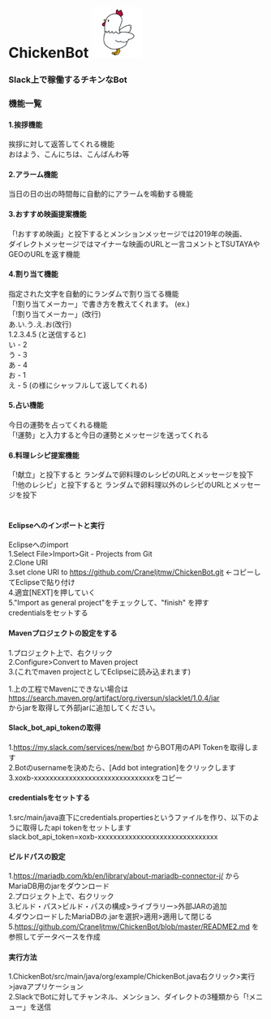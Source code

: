 # ChickenBot <img src="illustrain09-tori7.png" width="100">  
### Slack上で稼働するチキンなBot    
### 機能一覧    
#### 1.挨拶機能    
挨拶に対して返答してくれる機能   
おはよう、こんにちは、こんばんわ等
#### 2.アラーム機能    
当日の日の出の時間毎に自動的にアラームを鳴動する機能    
#### 3.おすすめ映画提案機能    
「!おすすめ映画」と投下するとメンションメッセージでは2019年の映画、  
ダイレクトメッセージではマイナーな映画のURLと一言コメントとTSUTAYAやGEOのURLを返す機能    
#### 4.割り当て機能     
指定された文字を自動的にランダムで割り当てる機能   
「!割り当てメーカー」で書き方を教えてくれます。
(ex.)  
「!割り当てメーカー」(改行)    
あ.い.う.え.お(改行)    
1.2.3.4.5 (と送信すると)    
い - 2    
う - 3    
あ - 4    
お - 1    
え - 5 (の様にシャッフルして返してくれる)    
#### 5.占い機能    
今日の運勢を占ってくれる機能    
「!運勢」と入力すると今日の運勢とメッセージを送ってくれる    
#### 6.料理レシピ提案機能    
「!献立」と投下すると ランダムで卵料理のレシピのURLとメッセージを投下    
「!他のレシピ」と投下すると ランダムで卵料理以外のレシピのURLとメッセージを投下  
　　
#### Eclipseへのインポートと実行    
Eclipseへのimport    
1.Select File>Import>Git - Projects from Git    
2.Clone URI    
3.set clone URI to https://github.com/CraneIjtmw/ChickenBot.git ←コピーしてEclipseで貼り付け  
4.適宜[NEXT]を押していく    
5."Import as general project"をチェックして、"finish" を押す    
credentialsをセットする    
  
#### Mavenプロジェクトの設定をする  
1.プロジェクト上で、右クリック  
2.Configure>Convert to Maven project  
3.(これでmaven projectとしてEclipseに読み込まれます)  
  
1.上の工程でMavenにできない場合は  
https://search.maven.org/artifact/org.riversun/slacklet/1.0.4/jar  
からjarを取得して外部jarに追加してください。
  
#### Slack_bot_api_tokenの取得  
1.https://my.slack.com/services/new/bot  からBOT用のAPI Tokenを取得します  
2.Botのusernameを決めたら、[Add bot integration]をクリックします  
3.xoxb-xxxxxxxxxxxxxxxxxxxxxxxxxxxxxxxをコピー
  
#### credentialsをセットする  
1.src/main/java直下にcredentials.propertiesというファイルを作り、以下のように取得したapi tokenをセットします    
slack.bot_api_token=xoxb-xxxxxxxxxxxxxxxxxxxxxxxxxxxxxxx 
  
#### ビルドパスの設定  
1.https://mariadb.com/kb/en/library/about-mariadb-connector-j/ からMariaDB用のjarをダウンロード  
2.プロジェクト上で、右クリック  
3.ビルド・パス>ビルド・パスの構成>ライブラリー>外部JARの追加  
4.ダウンロードしたMariaDBの.jarを選択>適用>適用して閉じる  
5.https://github.com/CraneIjtmw/ChickenBot/blob/master/README2.md を参照してデータベースを作成  
  
#### 実行方法
1.ChickenBot/src/main/java/org/example/ChickenBot.java右クリック>実行>javaアプリケーション  
2.SlackでBotに対してチャンネル、メンション、ダイレクトの3種類から「!メニュー」を送信  

